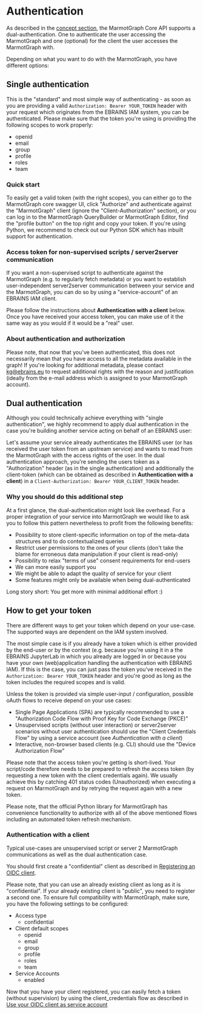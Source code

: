 # Authentication
As described in the [concept section](concepts_and_conventions.html#dual-authentication), the MarmotGraph Core API supports a dual-authentication. 
One to authenticate the user accessing the MarmotGraph and one (optional) for the client the user accesses the MarmotGraph with.

Depending on what you want to do with the MarmotGraph, you have different options:

## Single authentication
This is the "standard" and most simple way of authenticating - as soon as you are providing a valid 
`Authorization: Bearer YOUR_TOKEN` header with your request which originates from the EBRAINS IAM system, 
you can be authenticated. Please make sure that the token you're using is providing the following scopes to work properly:

- openid 
- email 
- group
- profile
- roles
- team

### Quick start
To easily get a valid token (with the right scopes), you can either go to the MarmotGraph core swagger UI, 
click "Authorize" and authenticate against the "MarmotGraph" client (ignore the "Client-Authorization" section), 
or you can log in to the MarmotGraph QueryBuilder or MarmotGraph Editor, find the "profile button" on the top right and copy your token. 
If you're using Python, we recommend to check out our Python SDK which has inbuilt support for authentication.

### Access token for non-supervised scripts / server2server communication
If you want a non-supervised script to authenticate against the MarmotGraph (e.g. to regularly fetch metadata) or you want to 
establish user-independent server2server communication between your service and the MarmotGraph, you can do 
so by using a "service-account" of an EBRAINS IAM client. 

Please follow the instructions about **Authentication with a client** below. 
Once you have received your access token, you can make use of it the same way as you would if it would be a "real" user.

### About authentication and authorization
Please note, that now that you've been authenticated, this does not necessarily mean that you have access to all the 
metadata available in the graph! If you're looking for additional metadata, please contact [kg@ebrains.eu](mailto:kg@ebrains.eu) 
to request additional rights with the reason and justification (ideally from the e-mail address which is assigned to your MarmotGraph account).

## Dual authentication
Although you could technically achieve everything with "single authentication", we highly recommend to apply 
dual authentication in the case you're building another service acting on behalf of an EBRAINS user:

Let's assume your service already authenticates the EBRAINS user (or has received the user token from an upstream service) 
and wants to read from the MarmotGraph with the access rights of the user. In the dual authentication approach, 
you're sending the users token as a "Authorization" header (as in the single authentication) and additionally the 
client-token (which can be obtained as described in **Authentication with a client**) in a 
`Client-Authorization: Bearer YOUR_CLIENT_TOKEN` header.

### Why you should do this additional step

At a first glance, the dual-authentication might look like overhead. For a proper integration of your service into MarmotGraph 
we would like to ask you to follow this pattern nevertheless to profit from the following benefits:

- Possibility to store client-specific information on top of the meta-data structures and to do contextualized queries
- Restrict user permissions to the ones of your clients (don't take the blame for erroneous data manipulation if your client is read-only)
- Possibility to relax "terms of use" consent requirements for end-users
- We can more easily support you
- We might be able to adapt the quality of service for your client
- Some features might only be available when being dual-authenticated

Long story short: You get more with minimal additional effort :)

## How to get your token 
There are different ways to get your token which depend on your use-case. The supported ways are dependent on the IAM system involved. 

The most simple case is if you already have a token which is either provided by the end-user or by the context 
(e.g. because you're using it in a the EBRAINS JupyterLab in which you already are logged in or because you have your 
own (web)application handling the authentication with EBRAINS IAM). If this is the case, you can just pass the token you've received in the
`Authorization: Bearer YOUR_TOKEN` header and you're good as long as the token includes the required scopes and is valid.

Unless the token is provided via simple user-input / configuration, possible oAuth flows to receive depend on your use cases:
- Single Page Applications (SPA) are typically recommended to use a "Authorization Code Flow with Proof Key for Code Exchange (PKCE)"
- Unsupervised scripts (without user interaction) or server2server scenarios without user authentication should use the "Client Credentials Flow" by using a service account (see *Authentication with a client*)
- Interactive, non-browser based clients (e.g. CLI) should use the "Device Authorization Flow"


Please note that the access token you're getting is short-lived.
Your script/code therefore needs to be prepared to refresh the access token (by requesting a new token with the client credentials again).
We usually achieve this by catching 401 status codes (Unauthorized) when executing a request on MarmotGraph and by retrying the request again with a new token. 

Please note, that the official Python library for MarmotGraph has convenience functionality to authorize with all of the above mentioned flows including an automated token refresh mechanism.

### Authentication with a client
Typical use-cases are unsupervised script or server 2 MarmotGraph communications as well as the dual authentication case.

You should first create a "confidential" client as described in 
[Registering an OIDC client](https://wiki.ebrains.eu/bin/view/Collabs/the-collaboratory/Documentation%20IAM/FAQ/OIDC%20Clients%20explained/1.%20Registering%20an%20OIDC%20client%20v2/).   

Please note, that you can use an already existing client as long as it is "confidential". If your already existing client is "public", you need to register a second one. To ensure full compatibility with MarmotGraph, make sure, you have the following settings to be configured:

- Access type
    - confidential 
- Client default scopes
    - openid
    - email
    - group
    - profile
    - roles
    - team
- Service Accounts
    - enabled

Now that you have your client registered, you can easily fetch a token (without supervision) by using the client_credentials flow as described in [Use your OIDC client as service account](https://wiki.ebrains.eu/bin/view/Collabs/collaboratory-community-apps/Community%20App%20Developer%20Guide/Use%20your%20OIDC%20client%20as%20service%20account/)

